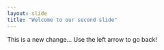 ```yaml
---
layout: slide
title: "Welcome to our second slide"
---
```

This is a new change...
Use the left arrow to go back!
